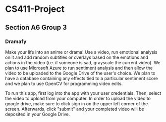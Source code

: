 # CS411-Project
## Section A6 Group 3

### Dramafy
Make your life into an anime or drama! Use a video, run emotional analysis on it and add random subtitles or overlays based on the emotions and actions in the video (i.e. if someone is sad, grayscale the current video). We plan to use Microsoft Azure to run sentiment analysis and then allow the video to be uploaded to the Google Drive of the user's choice. We plan to have a database containing any effects tied to a particular sentiment score and we plan to use OpenCV for programming video edits.

To run this app, first log into the app with your user credentials. Then, select the video to upload from your computer. In order to upload the video to google drive, make sure to click sign in on the upper left corner of the screen. Afterwards, click "submit" and your completed video will be deposited in your Google Drive.
